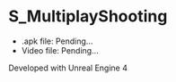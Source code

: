 # S_MultiplayShooting

- .apk file: Pending...
- Video file: Pending...

Developed with Unreal Engine 4
